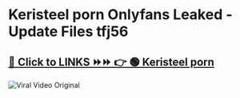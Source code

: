 
 # Keristeel porn Onlyfans Leaked - Update Files tfj56

## <h2><a href="https://clipsfans.com/Keristeel_porn&ref=git">🔗 Click to LINKS ⏩⏩ 👉 🟢 Keristeel porn </a></h2>

<a href="https://clipsfans.com/Keristeel_porn&ref=git" rel="nofollow" data-target="animated-image.originalLink"><img src="https://i.ibb.co.com/xMMVF88/686577567.gif" alt="Viral Video Original" style="max-width: 100%; display: inline-block;" data-target="animated-image.originalImage"></a>

